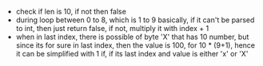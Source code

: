 - check if len is 10, if not then false
- during loop between 0 to 8, which is 1 to 9 basically, if it can't be parsed to int, then just return false, if not, multiply it with index + 1
- when in last index, there is possible of byte 'X' that has 10 number, but since its for sure in last index, then the value is 100, for 10 * (9+1), hence it can be simplified with 1 if, if its last index and value is either 'x' or 'X'